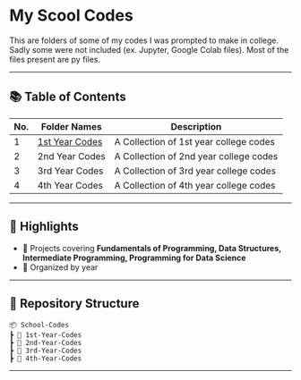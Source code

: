 # My Scool Codes

This are folders of some of my codes I was prompted to make in college. Sadly some were not included (ex. Jupyter, Google Colab files). Most of the files present are py files.

---

## 📚 Table of Contents
| No. | Folder Names | Description |
|-----|---------------|-------------|
| 1 | [1st Year Codes](./1st-Year-Codes) | A Collection of 1st year college codes |
| 2 | 2nd Year Codes | A Collection of 2nd year college codes |
| 3 | 3rd Year Codes | A Collection of 3rd year college codes |
| 4 | 4th Year Codes | A Collection of 4th year college codes |

---

## 🚀 Highlights
- 🧠 Projects covering **Fundamentals of Programming, Data Structures, Intermediate Programming, Programming for Data Science**
- 📅 Organized by year

---

## 📁 Repository Structure
```
📦 School-Codes
┣ 📂 1st-Year-Codes
┣ 📂 2nd-Year-Codes
┣ 📂 3rd-Year-Codes
┣ 📂 4th-Year-Codes
```
---


